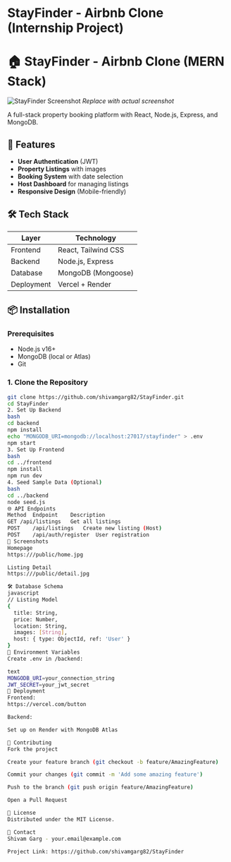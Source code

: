# StayFinder - Airbnb Clone (Internship Project)

# 🏠 StayFinder - Airbnb Clone (MERN Stack)

![StayFinder Screenshot](/public/screenshot.jpg) *Replace with actual screenshot*

A full-stack property booking platform with React, Node.js, Express, and MongoDB.

## 🚀 Features

- **User Authentication** (JWT)
- **Property Listings** with images
- **Booking System** with date selection
- **Host Dashboard** for managing listings
- **Responsive Design** (Mobile-friendly)

## 🛠️ Tech Stack

| Layer        | Technology           |
|--------------|----------------------|
| Frontend     | React, Tailwind CSS  |
| Backend      | Node.js, Express     |
| Database     | MongoDB (Mongoose)   |
| Deployment   | Vercel + Render      |

## 📦 Installation

### Prerequisites
- Node.js v16+
- MongoDB (local or Atlas)
- Git

### 1. Clone the Repository
```bash
git clone https://github.com/shivamgarg82/StayFinder.git
cd StayFinder
2. Set Up Backend
bash
cd backend
npm install
echo "MONGODB_URI=mongodb://localhost:27017/stayfinder" > .env
npm start
3. Set Up Frontend
bash
cd ../frontend
npm install
npm run dev
4. Seed Sample Data (Optional)
bash
cd ../backend
node seed.js
🌐 API Endpoints
Method	Endpoint	Description
GET	/api/listings	Get all listings
POST	/api/listings	Create new listing (Host)
POST	/api/auth/register	User registration
📸 Screenshots
Homepage
https:///public/home.jpg

Listing Detail
https:///public/detail.jpg

🛠️ Database Schema
javascript
// Listing Model
{
  title: String,
  price: Number,
  location: String,
  images: [String],
  host: { type: ObjectId, ref: 'User' }
}
🔧 Environment Variables
Create .env in /backend:

text
MONGODB_URI=your_connection_string
JWT_SECRET=your_jwt_secret
🚀 Deployment
Frontend:
https://vercel.com/button

Backend:

Set up on Render with MongoDB Atlas

🤝 Contributing
Fork the project

Create your feature branch (git checkout -b feature/AmazingFeature)

Commit your changes (git commit -m 'Add some amazing feature')

Push to the branch (git push origin feature/AmazingFeature)

Open a Pull Request

📜 License
Distributed under the MIT License.

📧 Contact
Shivam Garg - your.email@example.com

Project Link: https://github.com/shivamgarg82/StayFinder
